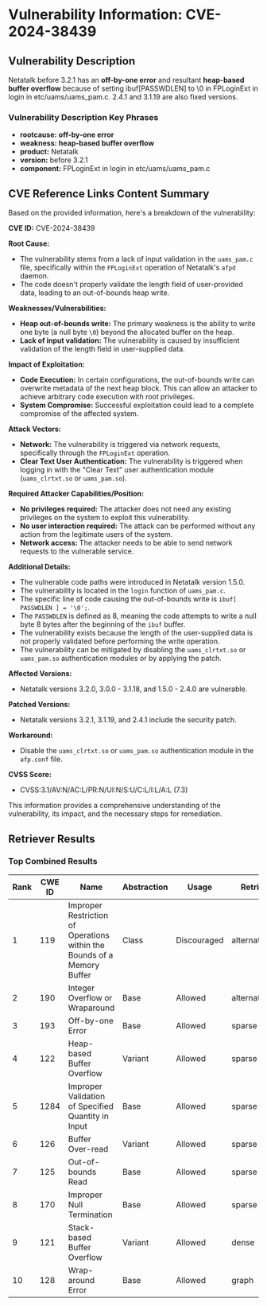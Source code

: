 # Vulnerability Information: CVE-2024-38439

## Vulnerability Description
Netatalk before 3.2.1 has an **off-by-one error** and resultant **heap-based buffer overflow** because of setting ibuf[PASSWDLEN] to \0 in FPLoginExt in login in etc/uams/uams_pam.c. 2.4.1 and 3.1.19 are also fixed versions.

### Vulnerability Description Key Phrases
- **rootcause:** **off-by-one error**
- **weakness:** **heap-based buffer overflow**
- **product:** Netatalk
- **version:** before 3.2.1
- **component:** FPLoginExt in login in etc/uams/uams_pam.c

## CVE Reference Links Content Summary
Based on the provided information, here's a breakdown of the vulnerability:

**CVE ID:** CVE-2024-38439

**Root Cause:**
- The vulnerability stems from a lack of input validation in the `uams_pam.c` file, specifically within the `FPLoginExt` operation of Netatalk's `afpd` daemon.
- The code doesn't properly validate the length field of user-provided data, leading to an out-of-bounds heap write.

**Weaknesses/Vulnerabilities:**
- **Heap out-of-bounds write:** The primary weakness is the ability to write one byte (a null byte `\0`) beyond the allocated buffer on the heap.
- **Lack of input validation:** The vulnerability is caused by insufficient validation of the length field in user-supplied data.

**Impact of Exploitation:**
- **Code Execution:** In certain configurations, the out-of-bounds write can overwrite metadata of the next heap block. This can allow an attacker to achieve arbitrary code execution with root privileges.
- **System Compromise:** Successful exploitation could lead to a complete compromise of the affected system.

**Attack Vectors:**
- **Network:** The vulnerability is triggered via network requests, specifically through the `FPLoginExt` operation.
- **Clear Text User Authentication:** The vulnerability is triggered when logging in with the "Clear Text" user authentication module (`uams_clrtxt.so` or `uams_pam.so`).

**Required Attacker Capabilities/Position:**
- **No privileges required:** The attacker does not need any existing privileges on the system to exploit this vulnerability.
- **No user interaction required:** The attack can be performed without any action from the legitimate users of the system.
- **Network access:** The attacker needs to be able to send network requests to the vulnerable service.

**Additional Details:**
- The vulnerable code paths were introduced in Netatalk version 1.5.0.
- The vulnerability is located in the `login` function of `uams_pam.c`.
- The specific line of code causing the out-of-bounds write is `ibuf[ PASSWDLEN ] = '\0';`.
- The `PASSWDLEN` is defined as 8, meaning the code attempts to write a null byte 8 bytes after the beginning of the `ibuf` buffer.
- The vulnerability exists because the length of the user-supplied data is not properly validated before performing the write operation.
- The vulnerability can be mitigated by disabling the `uams_clrtxt.so` or `uams_pam.so` authentication modules or by applying the patch.

**Affected Versions:**
- Netatalk versions 3.2.0, 3.0.0 - 3.1.18, and 1.5.0 - 2.4.0 are vulnerable.

**Patched Versions:**
- Netatalk versions 3.2.1, 3.1.19, and 2.4.1 include the security patch.

**Workaround:**
- Disable the `uams_clrtxt.so` or `uams_pam.so` authentication module in the `afp.conf` file.

**CVSS Score:**
- CVSS:3.1/AV:N/AC:L/PR:N/UI:N/S:U/C:L/I:L/A:L (7.3)

This information provides a comprehensive understanding of the vulnerability, its impact, and the necessary steps for remediation.

## Retriever Results

### Top Combined Results

| Rank | CWE ID | Name | Abstraction | Usage  | Retrievers | Individual Scores |
|------|--------|------|-------------|-------|------------|-------------------|
| 1 | 119 | Improper Restriction of Operations within the Bounds of a Memory Buffer | Class | Discouraged | alternate_terms | 0.800 |
| 2 | 190 | Integer Overflow or Wraparound | Base | Allowed | alternate_terms | 0.800 |
| 3 | 193 | Off-by-one Error | Base | Allowed | sparse | 0.307 |
| 4 | 122 | Heap-based Buffer Overflow | Variant | Allowed | sparse | 0.263 |
| 5 | 1284 | Improper Validation of Specified Quantity in Input | Base | Allowed | sparse | 0.241 |
| 6 | 126 | Buffer Over-read | Variant | Allowed | sparse | 0.239 |
| 7 | 125 | Out-of-bounds Read | Base | Allowed | sparse | 0.234 |
| 8 | 170 | Improper Null Termination | Base | Allowed | sparse | 0.233 |
| 9 | 121 | Stack-based Buffer Overflow | Variant | Allowed | dense | 0.556 |
| 10 | 128 | Wrap-around Error | Base | Allowed | graph | 0.003 |

